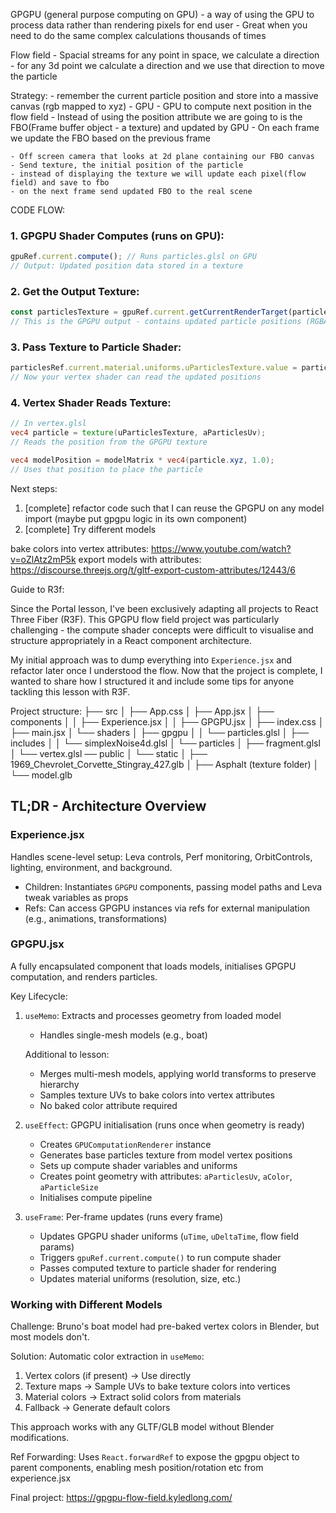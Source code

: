 
GPGPU (general purpose computing on GPU) 
    - a way of using the GPU to process data rather than rendering pixels for end user
    - Great when you need to do the same complex calculations thousands of times

Flow field 
    - Spacial streams for any point in space, we calculate a direction
    - for any 3d point we calculate a direction and we use that direction to move the particle

Strategy:
    - remember the current particle position and store into a massive canvas (rgb mapped to xyz) - GPU
    - GPU to compute next position in the flow field
    - Instead of using the position attribute we are going to is the FBO(Frame buffer object - a texture) and updated by GPU
    - On each frame we update the FBO based on the previous frame

    - Off screen camera that looks at 2d plane containing our FBO canvas
    - Send texture, the initial position of the particle
    - instead of displaying the texture we will update each pixel(flow field) and save to fbo
    - on the next frame send updated FBO to the real scene

CODE FLOW:

### 1. **GPGPU Shader Computes** (runs on GPU):
```javascript
gpuRef.current.compute(); // Runs particles.glsl on GPU
// Output: Updated position data stored in a texture
```

### 2. **Get the Output Texture**:
```javascript
const particlesTexture = gpuRef.current.getCurrentRenderTarget(particlesVariableRef.current).texture;
// This is the GPGPU output - contains updated particle positions (RGBA = XYZ + random)
```

### 3. **Pass Texture to Particle Shader**:
```javascript
particlesRef.current.material.uniforms.uParticlesTexture.value = particlesTexture;
// Now your vertex shader can read the updated positions
```

### 4. **Vertex Shader Reads Texture**:
```glsl
// In vertex.glsl
vec4 particle = texture(uParticlesTexture, aParticlesUv);
// Reads the position from the GPGPU texture

vec4 modelPosition = modelMatrix * vec4(particle.xyz, 1.0);
// Uses that position to place the particle
```



Next steps:
1. [complete] refactor code such that I can reuse the GPGPU on any model import (maybe put gpgpu logic in its own component)
2. [complete] Try different models

bake colors into vertex attributes: https://www.youtube.com/watch?v=oZlAtz2mP5k 
export models with attributes: https://discourse.threejs.org/t/gltf-export-custom-attributes/12443/6


Guide to R3f:

Since the Portal lesson, I've been exclusively adapting all projects to React Three Fiber (R3F). This GPGPU flow field project was particularly challenging - the compute shader concepts were difficult to visualise and structure appropriately in a React component architecture.

My initial approach was to dump everything into `Experience.jsx` and refactor later once I understood the flow. Now that the project is complete, I wanted to share how I structured it and include some tips for anyone tackling this lesson with R3F.

Project structure:
├── src
│   ├── App.css
│   ├── App.jsx
│   ├── components
│   │   ├── Experience.jsx
│   │   ├── GPGPU.jsx
│   ├── index.css
│   ├── main.jsx
│   └── shaders
│       ├── gpgpu
│       │   └── particles.glsl
│       ├── includes
│       │   └── simplexNoise4d.glsl
│       └── particles
│           ├── fragment.glsl
│           └── vertex.glsl
── public
│   └── static
│       ├── 1969_Chevrolet_Corvette_Stingray_427.glb
│       ├── Asphalt (texture folder)
│       └── model.glb

## TL;DR - Architecture Overview

### Experience.jsx 
Handles scene-level setup: Leva controls, Perf monitoring, OrbitControls, lighting, environment, and background.
- Children: Instantiates `GPGPU` components, passing model paths and Leva tweak variables as props
- Refs: Can access GPGPU instances via refs for external manipulation (e.g., animations, transformations)

### GPGPU.jsx 
A fully encapsulated component that loads models, initialises GPGPU computation, and renders particles.

Key Lifecycle:
1. `useMemo`: Extracts and processes geometry from loaded model
   - Handles single-mesh models (e.g., boat)
   
   Additional to lesson:
   - Merges multi-mesh models, applying world transforms to preserve hierarchy
   - Samples texture UVs to bake colors into vertex attributes
   - No baked color attribute required
   
2. `useEffect`: GPGPU initialisation (runs once when geometry is ready)
   - Creates `GPUComputationRenderer` instance
   - Generates base particles texture from model vertex positions
   - Sets up compute shader variables and uniforms
   - Creates point geometry with attributes: `aParticlesUv`, `aColor`, `aParticleSize`
   - Initialises compute pipeline

3. `useFrame`: Per-frame updates (runs every frame)
   - Updates GPGPU shader uniforms (`uTime`, `uDeltaTime`, flow field params)
   - Triggers `gpuRef.current.compute()` to run compute shader
   - Passes computed texture to particle shader for rendering
   - Updates material uniforms (resolution, size, etc.)

### Working with Different Models

Challenge: Bruno's boat model had pre-baked vertex colors in Blender, but most models don't.

Solution: Automatic color extraction in `useMemo`:
1. Vertex colors (if present) → Use directly
2. Texture maps → Sample UVs to bake texture colors into vertices
3. Material colors → Extract solid colors from materials
4. Fallback → Generate default colors

This approach works with any GLTF/GLB model without Blender modifications.

Ref Forwarding: Uses `React.forwardRef` to expose the gpgpu object to parent components, enabling mesh position/rotation etc from experience.jsx

Final project:
https://gpgpu-flow-field.kyledlong.com/